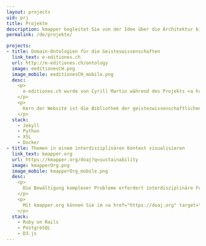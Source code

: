 ```yaml
---
layout: projects
uid: prj
title: Projekte
description: kmapper begleitet Sie von der Idee über die Architektur bis hin zur fertigen Applikation
permalink: /de/projekte/

projects:
- title: Domain-Ontologien für die Geisteswissenschaften
  link_text: e-editiones.ch
  url: http://e-editiones.ch/ontology
  image: eeditionesCH.png
  image_mobile: eeditionesCH_mobile.png
  desc: 
    <p>
      e-editiones.ch wurde von Cyrill Martin während des Projekts <a href="https://github.com/nie-ine/" target="_blank">Nationale Infrastruktur für Editionen</a> an der Universität Basel entwickelt und wird von kmapper weiterentwickelt.
    </p>
    <p>
      Kern der Website ist die Bibliothek der geisteswissenschaftlichen Ontologien, die als Turtle-Dateien in einem eigenen <a href="https://github.com/nie-ine/Ontologies" target="_blank">GitHub Repository</a> gepflegt werden. Für die Website werden die Ontologien automatisiert in verschiedene RDF-Formate und HTML umgewandelt. e-editiones.ch unterstützt Content Negotiation, um spezifische Formate maschinell anzufragen und erfüllt die Kriterien von <a href="https://www.w3.org/DesignIssues/LinkedData.html#fivestar" target="_blank">5 Star Linked Open Data</a>.
    </p>
  stack: 
    - Jekyll
    - Python
    - XSL
    - Docker
- title: Themen in einem interdisziplinären Kontext visualisieren
  link_text: kmapper.org
  url: https://kmapper.org/doaj?q=sustainability
  image: kmapperOrg.png
  image_mobile: kmapperOrg_mobile.png
  desc:
    <p>
      Die Bewältigung komplexer Probleme erfordert interdisziplinäre Forschung und eine offene, einfach zu navigierende Wissenslandschaft. kmapper ist so ein Knowledge Mapper.
    </p>
    <p>
      Mit kmapper.org können Sie im <a href="https://doaj.org" target="_blank">DOAJ</a> indexierte Artikel durchsuchen und die Ergebnisse werden entsprechend ihrer Relevanz und wissenschaftlicher Disziplin visualisiert.
    </p>
  stack: 
    - Ruby on Rails
    - PostgreSQL
    - D3.js
---
```

